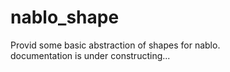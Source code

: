 # nablo_shape
Provid some basic abstraction of shapes for nablo.    
documentation is under constructing...